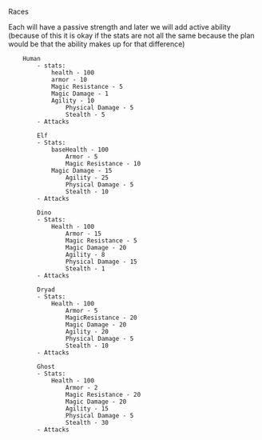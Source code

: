 Races

Each will have a passive strength and later we will add active ability (because of this it is okay if the stats are not all the same because the plan would be that the ability makes up for that difference)

		Human 
			- stats:
				health - 100
				armor - 10
				Magic Resistance - 5
				Magic Damage - 1
   				Agility - 10
    				Physical Damage - 5
    				Stealth - 5
			- Attacks

        	Elf 
			- Stats:
				baseHealth - 100
    				Armor - 5
    				Magic Resistance - 10
				Magic Damage - 15
    				Agility - 25
    				Physical Damage - 5
    				Stealth - 10
			- Attacks

        	Dino 
			- Stats:
				Health - 100
    				Armor - 15
    				Magic Resistance - 5
    				Magic Damage - 20
    				Agility - 8
    				Physical Damage - 15
    				Stealth - 1
			- Attacks

        	Dryad 
			- Stats:
				Health - 100
    				Armor - 5
    				MagicResistance - 20
    				Magic Damage - 20
    				Agility - 20
    				Physical Damage - 5
    				Stealth - 10
			- Attacks

        	Ghost 
			- Stats:
				Health - 100
    				Armor - 2
    				Magic Resistance - 20
    				Magic Damage - 20
    				Agility - 15
    				Physical Damage - 5
    				Stealth - 30
			- Attacks
